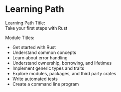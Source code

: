 # Learning Path

Learning Path Title:  
Take your first steps with Rust

Module Titles:

- Get started with Rust
- Understand common concepts
- Learn about error handling
- Understand ownership, borrowing, and lifetimes
- Implement generic types and traits
- Explore modules, packages, and third party crates
- Write automated tests
- Create a command line program
